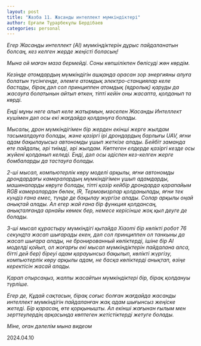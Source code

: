 ```yaml
---
layout: post
title: "Жазба 11. Жасанды интеллект мүмкіндіктері"
author: Ерғали Тұрарбекұлы Бердібаев
categories: personal
---
```


_Егер Жасанды интеллект (AI) мүмкіндіктерін дұрыс пайдаланатын болсаң, кез келген жерде жеңісті боласың!_

_Мына ой маған маза бермейді. Соны көпшілікпен бөлісуді жөн көрдім._ 

_Кезінде атомдардың мүмкіндігін ашқанда орасан зор энергияны алуға болатын түсінгенде, әлемге атомдық электро-станциялар келе бастады, бірақ дәл сол принциппен атомдық (ядролық) қаруды да жасауға болатынын айтып өткен, тіпті кейін оны жасапта, қолданып та көрді._ 

_Енді мұны неге алып келе жатырмын, мәселен Жасанды Интеллект күшімен дәл осы екі жағдайда қолдануға болады._ 

_Мысалы, дрон мүмкіндігімен бір жерден екінші жерге жылдам тасымалдауға болады, және қазіргі ірі дрондардың барлығы UAV, яғни адам бақылауысыз автономды ұшып жеткізе алады. Бейбіт заманда өте пайдалы, әрі тиімді, әрі жылдам. Көптеген елдерде қазіргі кезде осы жүйені қолданып келеді. 
Енді, дәл осы әдіспен кез-келген жерге бомбаларды да тастауға болады._ 

_2-ші мысал, компьютерлік көру моделі арқылы, яғни автономды дрондардағы камералардың мүмкіндігімен ұшып адамдарды, машиналарды көруге болады, тіпті қазір кейбір дрондарда қарапайым RGB камералардан бөлек, IR, Термовизрлар қолданылады, яғни тек күндіз ғана емес, түнде де бақылау жүргізе алады. Солар арқылы оңай анықтай алады. Ал егер жай ғана бір функция қолдансаң, анықталғанда арнайы көмек бер, немесе керісінше жоқ қыл деуге де болады._ 

_3-ші мысал құрастыру мүмкіндігі қытайда Xiaomi бір көлікті робот 76 секундта жасап шығарады екен, дәл сол принциппен ол танкыны да жасап шығара алады, не бронированный көліктерді, ішіне бір AI моделді қойып, ол жоғарғы екі мысал мүмкіндіктерін пайдалана алса, бітті дей бер) біреуі адам қарауынсыз бақылып, көлікті жүргізу, компьютерлік көру арқылы адам, не басқа көліктерді анықтап, өзіңе керектісін жасай алады._ 

_Қарап отырсаңыз, жалпы жасайтын мүмкіндіктері бір, бірақ қолдануы түрліше._ 

_Егер де, Құдай сақтасын, бірақ соғыс болған жағдайда жасанды интеллект мүмкіндігін пайдаланған жақ адам шығынсыз жеңіске жетеді. Бір қарасаң, өте қорқынышты. Ал екінші жағынан ғылым мен зерттеулердің арқасында көптеген жетістіктерді жетуге болады._

_Міне, оған дәлелім мына видеом_

2024.04.10
